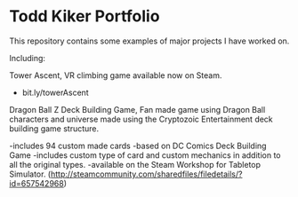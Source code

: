 # Todd Kiker Portfolio
This repository contains some examples of major projects I have worked on.

Including:

Tower Ascent, VR climbing game available now on Steam.
  - bit.ly/towerAscent
  

Dragon Ball Z Deck Building Game, Fan made game using Dragon Ball characters and universe made using the Cryptozoic Entertainment deck building game structure.

  -includes 94 custom made cards
  -based on DC Comics Deck Building Game
  -includes custom type of card and custom mechanics in addition to all the original types.
  -available on the Steam Workshop for Tabletop Simulator. (http://steamcommunity.com/sharedfiles/filedetails/?id=657542968)
